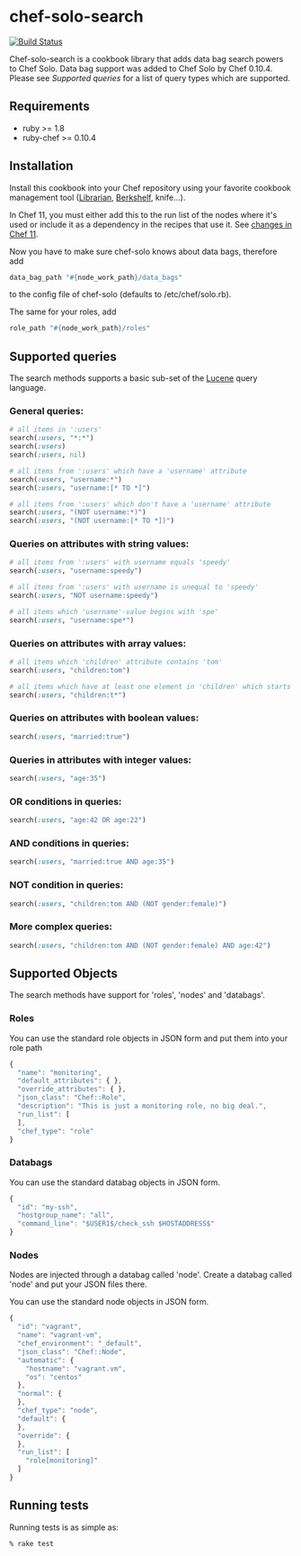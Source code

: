 # chef-solo-search

[![Build Status](https://travis-ci.org/edelight/chef-solo-search.png?branch=master)](https://travis-ci.org/edelight/chef-solo-search)

Chef-solo-search is a cookbook library that adds data bag search powers
to Chef Solo. Data bag support was added to Chef Solo by Chef 0.10.4.
Please see *Supported queries* for a list of query types which are supported.

## Requirements

* ruby >= 1.8
* ruby-chef >= 0.10.4

## Installation

Install this cookbook into your Chef repository using your favorite cookbook
management tool ([Librarian][], [Berkshelf][], knife...).

In Chef 11, you must either add this to the run list of the nodes where it's
used or include it as a dependency in the recipes that use it. See [changes in
Chef 11][].

Now you have to make sure chef-solo knows about data bags, therefore add

```ruby
data_bag_path "#{node_work_path}/data_bags"
```

to the config file of chef-solo (defaults to /etc/chef/solo.rb).

The same for your roles, add

```ruby
role_path "#{node_work_path}/roles"
```

## Supported queries

The search methods supports a basic sub-set of the [Lucene][] query language.

### General queries:

```ruby
# all items in ':users'
search(:users, "*:*")
search(:users)
search(:users, nil)

# all items from ':users' which have a 'username' attribute
search(:users, "username:*")
search(:users, "username:[* TO *]")

# all items from ':users' which don't have a 'username' attribute
search(:users, "(NOT username:*)")
search(:users, "(NOT username:[* TO *])")
```

### Queries on attributes with string values:

```ruby
# all items from ':users' with username equals 'speedy'
search(:users, "username:speedy")

# all items from ':users' with username is unequal to 'speedy'
search(:users, "NOT username:speedy")

# all items which 'username'-value begins with 'spe'
search(:users, "username:spe*")
```

### Queries on attributes with array values:

```ruby
# all items which 'children' attribute contains 'tom'
search(:users, "children:tom")

# all items which have at least one element in 'children' which starts with 't'
search(:users, "children:t*")
```

### Queries on attributes with boolean values:

```ruby
search(:users, "married:true")
```

### Queries in attributes with integer values:

```ruby
search(:users, "age:35")
```

### OR conditions in queries:

```ruby
search(:users, "age:42 OR age:22")
```

### AND conditions in queries:

```ruby
search(:users, "married:true AND age:35")
```

### NOT condition in queries:

```ruby
search(:users, "children:tom AND (NOT gender:female)")
```

### More complex queries:

```ruby
search(:users, "children:tom AND (NOT gender:female) AND age:42")
```


## Supported Objects

The search methods have support for 'roles', 'nodes' and 'databags'.

### Roles

You can use the standard role objects in JSON form and put them into your role path

```javascript
{
  "name": "monitoring",
  "default_attributes": { },
  "override_attributes": { },
  "json_class": "Chef::Role",
  "description": "This is just a monitoring role, no big deal.",
  "run_list": [
  ],
  "chef_type": "role"
}
```

### Databags

You can use the standard databag objects in JSON form.

```javascript
{
  "id": "my-ssh",
  "hostgroup_name": "all",
  "command_line": "$USER1$/check_ssh $HOSTADDRESS$"
}
```

### Nodes

Nodes are injected through a databag called 'node'.  Create a databag called
'node' and put your JSON files there.

You can use the standard node objects in JSON form.

```javascript
{
  "id": "vagrant",
  "name": "vagrant-vm",
  "chef_environment": "_default",
  "json_class": "Chef::Node",
  "automatic": {
    "hostname": "vagrant.vm",
    "os": "centos"
  },
  "normal": {
  },
  "chef_type": "node",
  "default": {
  },
  "override": {
  },
  "run_list": [
    "role[monitoring]"
  ]
}
```

## Running tests

Running tests is as simple as:

```sh
% rake test
```

[Librarian]:https://github.com/applicationsonline/librarian-chef
[Berkshelf]:https://github.com/RiotGames/berkshelf
[changes in Chef 11]:http://docs.opscode.com/breaking_changes_chef_11.html#non-recipe-file-evaluation-includes-dependencies
[Lucene]:http://lucene.apache.org/
